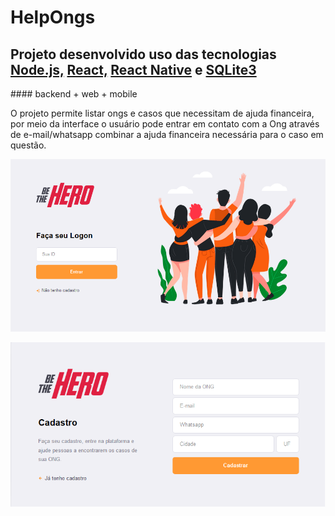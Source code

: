 <h1> HelpOngs </h1>

<h2> Projeto desenvolvido uso das tecnologias
    <a href="/gitImages/node.png" rel="noopener noreferrer" src="/gitImages/node.png" alt="Nodejs">Node.js,</a>
    <a href="https://pt-br.reactjs.org/" rel="noopener noreferrer" src="/gitImages/reactJs.png" alt="React">React,</a>
    <a href="https://reactnative.dev/" rel="noopener noreferrer" src="/gitImages/native.png" alt="ReactNative">React Native</a>
    e
    <a href="https://www.sqlite.org/index.html" rel="noopener noreferrer" src="/gitImages/sqlite.png" alt="Sqlite3">SQLite3</a>
</h2>
#### backend + web + mobile

O projeto permite listar ongs e casos que necessitam de ajuda financeira, por meio da interface o usuário pode entrar em contato com a Ong através de e-mail/whatsapp combinar a ajuda financeira necessária para o caso em questão.



![](/frontend/src/assets/loginScreen.png)


![](/frontend/src/assets/cadastroScreen.png)
